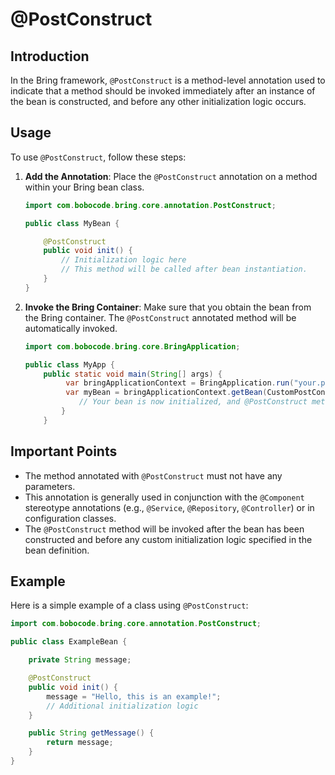 # @PostConstruct

## Introduction

In the Bring framework, `@PostConstruct` is a method-level annotation used to indicate that a method should be invoked immediately after an instance of the bean is constructed, and before any other initialization logic occurs.
## Usage

To use `@PostConstruct`, follow these steps:

1. **Add the Annotation**: Place the `@PostConstruct` annotation on a method within your Bring bean class.

    ```java
    import com.bobocode.bring.core.annotation.PostConstruct;

    public class MyBean {

        @PostConstruct
        public void init() {
            // Initialization logic here
            // This method will be called after bean instantiation.
        }
    }
    ```


2. **Invoke the Bring Container**: Make sure that you obtain the bean from the Bring container. The `@PostConstruct` annotated method will be automatically invoked.

    ```java
    import com.bobocode.bring.core.BringApplication;

    public class MyApp {
        public static void main(String[] args) {
             var bringApplicationContext = BringApplication.run("your.path");
             var myBean = bringApplicationContext.getBean(CustomPostConstruct.class);
                // Your bean is now initialized, and @PostConstruct method has been called.
            }
        }
    ```

## Important Points

- The method annotated with `@PostConstruct` must not have any parameters.
- This annotation is generally used in conjunction with the `@Component` stereotype annotations (e.g., `@Service`, `@Repository`, `@Controller`) or in configuration classes.
- The `@PostConstruct` method will be invoked after the bean has been constructed and before any custom initialization logic specified in the bean definition.

## Example

Here is a simple example of a class using `@PostConstruct`:

```java
import com.bobocode.bring.core.annotation.PostConstruct;

public class ExampleBean {

    private String message;

    @PostConstruct
    public void init() {
        message = "Hello, this is an example!";
        // Additional initialization logic
    }

    public String getMessage() {
        return message;
    }
}
